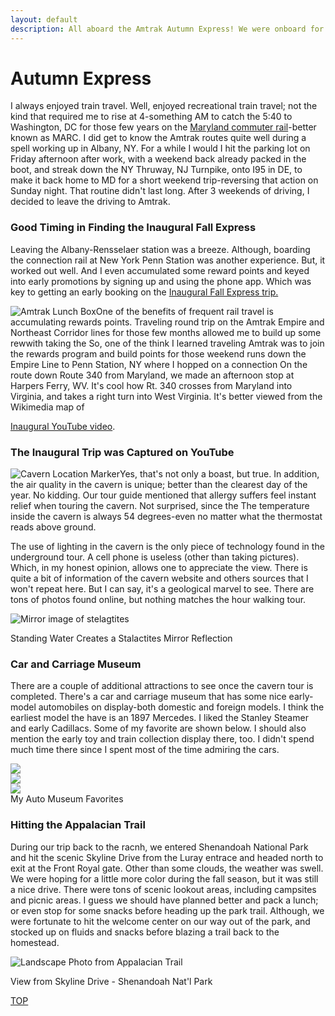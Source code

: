 ```yaml
---
layout: default
description: All aboard the Amtrak Autumn Express! We were onboard for the inaugural trip from 30th St., Philly.
---
```

<html>
<body>
<h1>Autumn Express</h1>

<p>I always enjoyed train travel. Well, enjoyed recreational train travel; not the kind that required me to rise at 4-something AM to catch the 5:40 to Washington, DC for those few years on the <a href="https://www.mta.maryland.gov/schedule/11079" target="_blank">Maryland commuter rail</a>-better known as MARC.  I did get to know the Amtrak routes quite well during a spell working up in Albany, NY.  For a while I would I hit the parking lot on Friday afternoon after work, with a weekend back already packed in the boot, and streak down the NY Thruway, NJ Turnpike, onto I95 in DE, to make it back home to MD for a short weekend trip-reversing that action on Sunday night. That routine didn't last long.  After 3 weekends of driving, I decided to leave the driving to Amtrak.</p>

<h3>Good Timing in Finding the Inaugural Fall Express</h3>

<p>Leaving the Albany-Rensselaer station was a breeze.  Although, boarding the connection rail at New York Penn Station was another experience.  But, it worked out well.  And I even accumulated some reward points and keyed into early promotions by signing up and using the phone app.  Which was key to getting an early booking on the <a href="https://media.amtrak.com/2013/08/amtrak-operates-special-autumn-express-train/" target="_blank"> Inaugural Fall Express trip.</a></p>

<p><img id="l_small" src="/assets/images/Amtrak_1.jpg" alt="Amtrak Lunch Box">One of the benefits of frequent rail travel is accumulating rewards points.  Traveling round trip on the Amtrak Empire and Northeast Corridor lines for those few months allowed me to build up some rewwith taking the So, one of the think I learned traveling Amtrak was to join the rewards program and build points for those weekend runs down the Empire Line to Penn Station, NY where I hopped on a connection On the route down Route 340 from Maryland, we made an afternoon stop at Harpers Ferry, WV.  It's cool how Rt. 340 crosses from Maryland into Virginia, and takes a right turn into West Virginia.  It's better viewed from the Wikimedia map of 

<a href="https://youtu.be/2xS0YOg55UI" target="_blank">Inaugural YouTube video</a>.
</p>

<h3>The Inaugural Trip was Captured on YouTube</h3>
<p></p>

<img id="l_small" src="/assets/images/cavern_11.jpg" alt="Cavern Location Marker">Yes, that's not only a boast, but true.  In addition, the air quality in the cavern is unique; better than the clearest day of the year. No kidding. Our tour guide mentioned that allergy suffers feel instant relief when touring the cavern. Not surprised, since the The temperature inside the cavern is always 54 degrees-even no matter what the thermostat reads above ground.</p>

<p>The use of lighting in the cavern is the only piece of technology found in the underground tour.  A cell phone is useless (other than taking pictures). Which, in my honest opinion, allows one to appreciate the view.  There is quite a bit of information of the cavern website and others sources that I won't repeat here.  But I can say, it's a geological marvel to see.  There are tons of photos found online, but nothing matches the hour walking tour. 
</p>

<p>
<img src="/assets/images/cavern_1.jpg" alt="Mirror image of stelagtites">
<div class="caption">Standing Water Creates a Stalactites Mirror Reflection</div>
</p>

<h3>Car and Carriage Museum</h3>

<p>There are a couple of additional attractions to see once the cavern tour is completed.  There's a car and carriage museum that has some nice early-model automobiles on display-both domestic and foreign models.  I think the earliest model the have is an 1897 Mercedes.  I liked the Stanley Steamer and early Cadillacs.  Some of my favorite are shown below.  I should also mention the early toy and train collection display there, too.  I didn't spend much time there since I spent most of the time admiring the cars.
</p>

<p>
<section class="card-container">
    <div>
        <img src="/assets/images/cavern_8.jpg">
    </div>
    <div>
        <img src="/assets/images/cavern_9.jpg">
    </div>
    <div>
        <img src="/assets/images/cavern_10.jpg">
    </div>
</section>

<div class="caption">My Auto Museum Favorites</div>
</p>

<h3>Hitting the Appalacian Trail</h3>
<p>During our trip back to the racnh, we entered Shenandoah National Park and hit the scenic Skyline Drive from the Luray entrace and headed north to exit at the Front Royal gate.  Other than some clouds, the weather was swell.  We were hoping for a little more color during the fall season, but it was still a nice drive.  There were tons of scenic lookout areas, including campsites and picnic areas.  I guess we should have planned better and pack a lunch; or even stop for some snacks before heading up the park trail.  Although, we were fortunate to hit the welcome center on our way out of the park, and stocked up on fluids and snacks before blazing a trail back to the homestead.</p>



<p>
<img src="/assets/images/cavern_5.jpg" alt="Landscape Photo from Appalacian Trail"> 
<div class="caption">View from Skyline Drive - Shenandoah Nat'l Park</div> 
</p>

<p><a class="myBtn" href="#top">TOP</a></p>

</body>
</html>